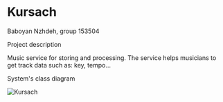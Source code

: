 # Kursach

Baboyan Nzhdeh, group 153504

Project description

Music service for storing and processing.
The service helps musicians to get track data such as: key, tempo…

System's class diagram 

![Kursach](https://user-images.githubusercontent.com/92757202/228784050-77395530-120f-42a0-a6e8-d98edb26534e.png)




